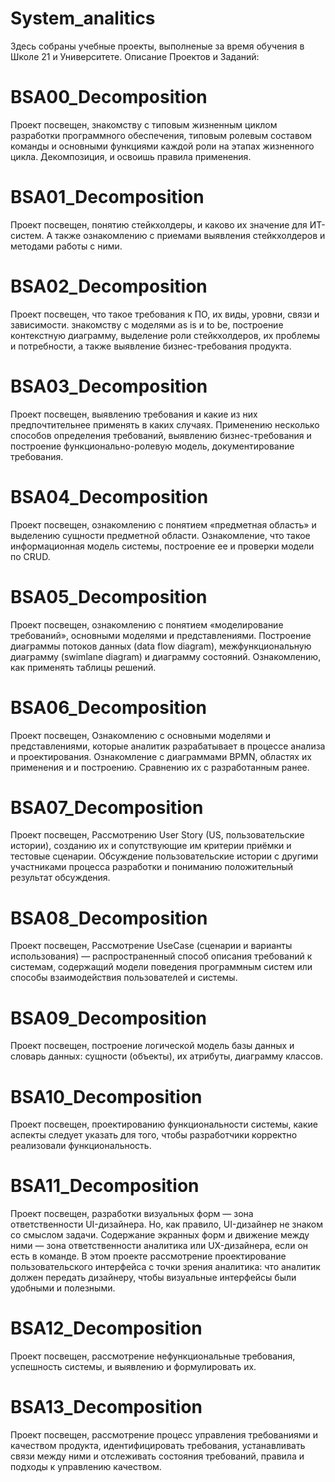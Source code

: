 # System_analitics
 Здесь собраны учебные проекты, выполненые за время обучения в Школе 21 и Университете.
Описание Проектов и Заданий: 
# BSA00_Decomposition
Проект посвещен, знакомству с типовым жизненным циклом разработки программного обеспечения, типовым ролевым составом команды и основными функциями каждой роли на этапах жизненного цикла. Декомпозиция, и освоишь правила применения.
# BSA01_Decomposition
Проект посвещен, понятию стейкхолдеры, и каково их значение для ИТ-систем. А также ознакомлению с приемами выявления стейкхолдеров и методами работы с ними.
# BSA02_Decomposition
Проект посвещен, что такое требования к ПО, их виды, уровни, связи и зависимости. знакомству с моделями as is и to be, построение контекстную диаграмму, выделение роли стейкхолдеров, их проблемы и потребности, а также выявление бизнес-требования продукта.
# BSA03_Decomposition
Проект посвещен, выявлению требования и какие из них предпочтительнее применять в каких случаях. Применению несколько способов определения требований, выявлению бизнес-требования и построение функционально-ролевую модель, документирование требования.
# BSA04_Decomposition
Проект посвещен, ознакомлению с понятием «предметная область» и выделению сущности предметной области. Ознакомление, что такое информационная модель системы, построение ее и проверки модели по CRUD.
# BSA05_Decomposition
Проект посвещен, ознакомлению с понятием «моделирование требований», основными моделями и представлениями. Построение диаграммы потоков данных (data flow diagram), межфункциональную диаграмму (swimlane diagram) и диаграмму состояний. Ознакомлению, как применять таблицы решений.
# BSA06_Decomposition
Проект посвещен, Ознакомлению с основными моделями и представлениями, которые аналитик разрабатывает в процессе анализа и проектирования. Ознакомление с диаграммами BPMN, областях их применения и и построению. Сравнению их с разработанным ранее.
# BSA07_Decomposition
Проект посвещен, Рассмотрению User Story (US, пользовательские истории), созданию их и сопутствующие им критерии приёмки и тестовые сценарии. Обсуждение пользовательские истории с другими участниками процесса разработки и пониманию положительный результат обсуждения.
# BSA08_Decomposition
Проект посвещен, Рассмотрение UseCase (сценарии и варианты использования) — распространенный способ описания требований к системам, содержащий модели поведения программным систем или способы взаимодействия пользователей и системы.
# BSA09_Decomposition
Проект посвещен, построение логической модель базы данных и словарь данных: сущности (объекты), их атрибуты, диаграмму классов.
# BSA10_Decomposition
Проект посвещен, проектированию функциональности системы, какие аспекты следует указать для того, чтобы разработчики корректно реализовали функциональность.
# BSA11_Decomposition
Проект посвещен, разработки визуальных форм — зона ответственности UI-дизайнера. Но, как правило, UI-дизайнер не знаком со смыслом задачи. Содержание экранных форм и движение между ними — зона ответственности аналитика или UX-дизайнера, если он есть в команде. В этом проекте рассмотрение проектирование пользовательского интерфейса с точки зрения аналитика: что аналитик должен передать дизайнеру, чтобы визуальные интерфейсы были удобными и полезными.
# BSA12_Decomposition
Проект посвещен, рассмотрение нефункциональные требования, успешность системы, и выявлению и формулировать их.
# BSA13_Decomposition
Проект посвещен, рассмотрение процесс управления требованиями и качеством продукта, идентифицировать требования, устанавливать связи между ними и отслеживать состояния требований, правила и подходы к управлению качеством.
